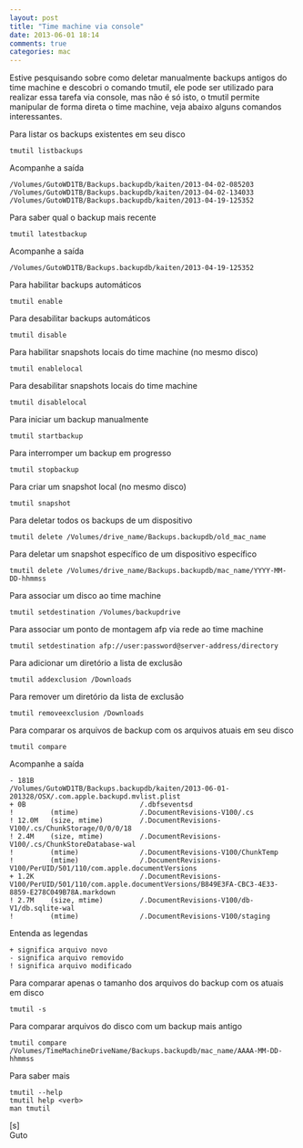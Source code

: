```yaml
---
layout: post
title: "Time machine via console"
date: 2013-06-01 18:14
comments: true
categories: mac
---
```


Estive pesquisando sobre como deletar manualmente backups antigos do time machine e descobri o comando tmutil, ele pode ser utilizado para realizar essa tarefa via console, mas não é só isto, o tmutil permite manipular de forma direta o time machine, veja abaixo alguns comandos interessantes.

Para listar os backups existentes em seu disco

    tmutil listbackups
    
Acompanhe a saída

```
/Volumes/GutoWD1TB/Backups.backupdb/kaiten/2013-04-02-085203
/Volumes/GutoWD1TB/Backups.backupdb/kaiten/2013-04-02-134033
/Volumes/GutoWD1TB/Backups.backupdb/kaiten/2013-04-19-125352
```

Para saber qual o backup mais recente

    tmutil latestbackup

Acompanhe a saída

    /Volumes/GutoWD1TB/Backups.backupdb/kaiten/2013-04-19-125352

Para habilitar backups automáticos
    
    tmutil enable
    
Para desabilitar backups automáticos

    tmutil disable

Para habilitar snapshots locais do time machine (no mesmo disco)

    tmutil enablelocal
    
Para desabilitar snapshots locais do time machine

    tmutil disablelocal

Para iniciar um backup manualmente

    tmutil startbackup
    
Para interromper um backup em progresso

    tmutil stopbackup

Para criar um snapshot local (no mesmo disco)

    tmutil snapshot

Para deletar todos os backups de um dispositivo

    tmutil delete /Volumes/drive_name/Backups.backupdb/old_mac_name

Para deletar um snapshot específico de um dispositivo específico

    tmutil delete /Volumes/drive_name/Backups.backupdb/mac_name/YYYY-MM-DD-hhmmss
    
Para associar um disco ao time machine

    tmutil setdestination /Volumes/backupdrive
    
Para associar um ponto de montagem afp via rede ao time machine

    tmutil setdestination afp://user:password@server-address/directory
    
Para adicionar um diretório a lista de exclusão

    tmutil addexclusion /Downloads
    
Para remover um diretório da lista de exclusão

    tmutil removeexclusion /Downloads
    
Para comparar os arquivos de backup com os arquivos atuais em seu disco

    tmutil compare
    
Acompanhe a saída

```
- 181B                          /Volumes/GutoWD1TB/Backups.backupdb/kaiten/2013-06-01-201328/OSX/.com.apple.backupd.mvlist.plist
+ 0B                            /.dbfseventsd
!         (mtime)               /.DocumentRevisions-V100/.cs
! 12.0M   (size, mtime)         /.DocumentRevisions-V100/.cs/ChunkStorage/0/0/0/18
! 2.4M    (size, mtime)         /.DocumentRevisions-V100/.cs/ChunkStoreDatabase-wal
!         (mtime)               /.DocumentRevisions-V100/ChunkTemp
!         (mtime)               /.DocumentRevisions-V100/PerUID/501/110/com.apple.documentVersions
+ 1.2K                          /.DocumentRevisions-V100/PerUID/501/110/com.apple.documentVersions/B849E3FA-CBC3-4E33-8859-E278C049B78A.markdown
! 2.7M    (size, mtime)         /.DocumentRevisions-V100/db-V1/db.sqlite-wal
!         (mtime)               /.DocumentRevisions-V100/staging
```

Entenda as legendas

    + significa arquivo novo
    - significa arquivo removido
    ! significa arquivo modificado

Para comparar apenas o tamanho dos arquivos do backup com os atuais em disco

    tmutil -s
    
Para comparar arquivos do disco com um backup mais antigo

    tmutil compare /Volumes/TimeMachineDriveName/Backups.backupdb/mac_name/AAAA-MM-DD-hhmmss
    
Para saber mais

    tmutil --help
    tmutil help <verb>
    man tmutil
    
[s]<br>
Guto 
